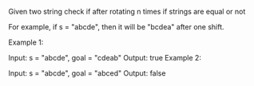 Given two string check if after rotating n times if strings are equal or not


For example, if s = "abcde", then it will be "bcdea" after one shift.

Example 1:

Input: s = "abcde", goal = "cdeab"
Output: true
Example 2:

Input: s = "abcde", goal = "abced"
Output: false